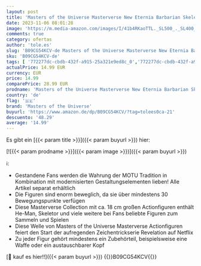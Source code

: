 ```yaml
---
layout: post
title: 'Masters of the Universe Masterverse New Eternia Barbarian Skeletor Action Figure with Accessories  7-inch MOTU Gift for Fans 6+ and Collectors'
date: 2023-11-06 08:01:28
image: 'https://m.media-amazon.com/images/I/41b4RKaoTTL._SL500_._SL400_.jpg'
comments: true
category: ofertas
author: 'tole.es'
slug: 'B09CG54KCV-de Masters of the Universe Masterverse New Eternia Barbarian...'
sku: 'B09CG54KCV-de'
tags: [ '772277dc-cbdb-432f-a915-25a321e9ed8c_0','772277dc-cbdb-432f-a915-25a321e9ed8c_4001','Actionfiguren für Kinder','Arborist Merchandising Root','Self Service','Special Features Stores','Spielzeug','Spielzeug Outlet','Spielzeugfiguren & Spielsets','masters of the universe','🇩🇪', ]
actualPrice: 14.99 EUR
currency: EUR
price: 14.99
comparePrice: 28.99 EUR
prodname: 'Masters of the Universe Masterverse New Eternia Barbarian Skeletor Action Figure with Accessories  7-inch MOTU Gift for Fans 6+ and Collectors'
country: 'de'
flag: '🇩🇪'
brand: 'Masters of the Universe'
buyurl: 'https://www.amazon.de/dp/B09CG54KCV/?tag=tolees0ca-21'
descuento: '48.29'
average: '14.99'
---
```


Es gibt ein [{{< param title >}}]({{< param buyurl >}}) hier:

[![{{< param prodname >}}]({{< param image >}})]({{< param buyurl >}})

ℹ️:

- Gestandene Fans werden die Wahrung der MOTU Tradition in Kombination mit modernisierten Gestaltungselementen lieben! Alle Artikel separat erhältlich
- Die Figuren sind enorm beweglich, da sie über mindestens 30 Bewegungspunkte verfügen
- Diese Masterverse Collection mit ca. 18 cm großen Actionfiguren enthält He-Man, Skeletor und viele weitere bei Fans beliebte Figuren zum Sammeln und Spielen
- Diese Welle von Masters of the Universe Masterverse Actionfiguren feiert den Start der aufregenden Zeichentrickserie Revelation auf Netflix
- Zu jeder Figur gehört mindestens ein Zubehörteil, beispielsweise eine Waffe oder ein austauschbarer Kopf

[🛒 kauf es hier!!]({{< param buyurl >}})
{{<world>}}B09CG54KCV{{</world>}}
